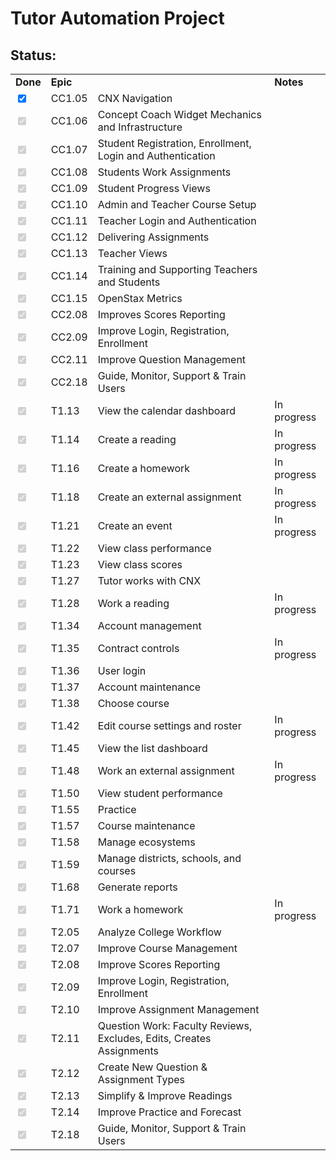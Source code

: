 Tutor Automation Project
========================
Status:
-------
<table>
    <tr>
        <td><strong>Done</strong></td>
        <td><strong>Epic</strong></td>
        <td><strongEpic Title</strong></td>
        <td><strong>Notes</strong></td>
    </tr>
    <tr>
        <td><input type="checkbox" checked=""  /></td>
        <td>CC1.05</td>
        <td>CNX Navigation</td>
        <td></td>
    </tr>
    <tr>
        <td><input type="checkbox" checked="" disabled="disabled" /></td>
        <td>CC1.06</td>
        <td>Concept Coach Widget Mechanics and Infrastructure</td>
        <td></td>
    </tr>
    <tr>
        <td><input type="checkbox" checked="" disabled="disabled" /></td>
        <td>CC1.07</td>
        <td>Student Registration, Enrollment, Login and Authentication</td>
        <td></td>
    </tr>
    <tr>
        <td><input type="checkbox" checked="" disabled="disabled" /></td>
        <td>CC1.08</td>
        <td>Students Work Assignments</td>
        <td></td>
    </tr>
    <tr>
        <td><input type="checkbox" checked="" disabled="disabled" /></td>
        <td>CC1.09</td>
        <td>Student Progress Views</td>
        <td></td>
    </tr>
    <tr>
        <td><input type="checkbox" checked="" disabled="disabled" /></td>
        <td>CC1.10</td>
        <td>Admin and Teacher Course Setup</td>
        <td></td>
    </tr>
    <tr>
        <td><input type="checkbox" checked="" disabled="disabled" /></td>
        <td>CC1.11</td>
        <td>Teacher Login and Authentication</td>
        <td></td>
    </tr>
    <tr>
        <td><input type="checkbox" checked="" disabled="disabled" /></td>
        <td>CC1.12</td>
        <td>Delivering Assignments</td>
        <td></td>
    </tr>
    <tr>
        <td><input type="checkbox" checked="" disabled="disabled" /></td>
        <td>CC1.13</td>
        <td>Teacher Views</td>
        <td></td>
    </tr>
    <tr>
        <td><input type="checkbox" checked="" disabled="disabled" /></td>
        <td>CC1.14</td>
        <td>Training and Supporting Teachers and Students</td>
        <td></td>
    </tr>
    <tr>
        <td><input type="checkbox" checked="" disabled="disabled" /></td>
        <td>CC1.15</td>
        <td>OpenStax Metrics</td>
        <td></td>
    </tr>
    <tr>
        <td><input type="checkbox" checked="" disabled="disabled" /></td>
        <td>CC2.08</td>
        <td>Improves Scores Reporting</td>
        <td></td>
    </tr>
    <tr>
        <td><input type="checkbox" checked="" disabled="disabled" /></td>
        <td>CC2.09</td>
        <td>Improve Login, Registration, Enrollment</td>
        <td></td>
    </tr>
    <tr>
        <td><input type="checkbox" checked="" disabled="disabled" /></td>
        <td>CC2.11</td>
        <td>Improve Question Management</td>
        <td></td>
    </tr>
    <tr>
        <td><input type="checkbox" checked="" disabled="disabled" /></td>
        <td>CC2.18</td>
        <td>Guide, Monitor, Support &amp; Train Users</td>
        <td></td>
    </tr>
    <tr>
        <td><input type="checkbox" checked="" disabled="disabled" /></td>
        <td>T1.13</td>
        <td>View the calendar dashboard</td>
        <td>In progress</td>
    </tr>
    <tr>
        <td><input type="checkbox" checked="" disabled="disabled" /></td>
        <td>T1.14</td>
        <td>Create a reading</td>
        <td>In progress</td>
    </tr>
    <tr>
        <td><input type="checkbox" checked="" disabled="disabled" /></td>
        <td>T1.16</td>
        <td>Create a homework</td>
        <td>In progress</td>
    </tr>
    <tr>
        <td><input type="checkbox" checked="" disabled="disabled" /></td>
        <td>T1.18</td>
        <td>Create an external assignment</td>
        <td>In progress</td>
    </tr>
    <tr>
        <td><input type="checkbox" checked="" disabled="disabled" /></td>
        <td>T1.21</td>
        <td>Create an event</td>
        <td>In progress</td>
    </tr>
    <tr>
        <td><input type="checkbox" checked="checked" disabled="disabled" /></td>
        <td>T1.22</td>
        <td>View class performance</td>
        <td></td>
    </tr>
    <tr>
        <td><input type="checkbox" checked="checked" disabled="disabled" /></td>
        <td>T1.23</td>
        <td>View class scores</td>
        <td></td>
    </tr>
    <tr>
        <td><input type="checkbox" checked="" disabled="disabled" /></td>
        <td>T1.27</td>
        <td>Tutor works with CNX</td>
        <td></td>
    </tr>
    <tr>
        <td><input type="checkbox" checked="" disabled="disabled" /></td>
        <td>T1.28</td>
        <td>Work a reading</td>
        <td>In progress</td>
    </tr>
    <tr>
        <td><input type="checkbox" checked="" disabled="disabled" /></td>
        <td>T1.34</td>
        <td>Account management</td>
        <td></td>
    </tr>
    <tr>
        <td><input type="checkbox" checked="" disabled="disabled" /></td>
        <td>T1.35</td>
        <td>Contract controls</td>
        <td>In progress</td>
    </tr>
    <tr>
        <td><input type="checkbox" checked="" disabled="disabled" /></td>
        <td>T1.36</td>
        <td>User login</td>
        <td></td>
    </tr>
    <tr>
        <td><input type="checkbox" checked="checked" disabled="disabled" /></td>
        <td>T1.37</td>
        <td>Account maintenance</td>
        <td></td>
    </tr>
    <tr>
        <td><input type="checkbox" checked="checked" disabled="disabled" /></td>
        <td>T1.38</td>
        <td>Choose course</td>
        <td></td>
    </tr>
    <tr>
        <td><input type="checkbox" checked="" disabled="disabled" /></td>
        <td>T1.42</td>
        <td>Edit course settings and roster</td>
        <td>In progress</td>
    </tr>
    <tr>
        <td><input type="checkbox" checked="checked" disabled="disabled" /></td>
        <td>T1.45</td>
        <td>View the list dashboard</td>
        <td></td>
    </tr>
    <tr>
        <td><input type="checkbox" checked="" disabled="disabled" /></td>
        <td>T1.48</td>
        <td>Work an external assignment</td>
        <td>In progress</td>
    </tr>
    <tr>
        <td><input type="checkbox" checked="checked" disabled="disabled" /></td>
        <td>T1.50</td>
        <td>View student performance</td>
        <td></td>
    </tr>
    <tr>
        <td><input type="checkbox" checked="checked" disabled="disabled" /></td>
        <td>T1.55</td>
        <td>Practice</td>
        <td></td>
    </tr>
    <tr>
        <td><input type="checkbox" checked="" disabled="disabled" /></td>
        <td>T1.57</td>
        <td>Course maintenance</td>
        <td></td>
    </tr>
    <tr>
        <td><input type="checkbox" checked="checked" disabled="disabled" /></td>
        <td>T1.58</td>
        <td>Manage ecosystems</td>
        <td></td>
    </tr>
    <tr>
        <td><input type="checkbox" checked="" disabled="disabled" /></td>
        <td>T1.59</td>
        <td>Manage districts, schools, and courses</td>
        <td></td>
    </tr>
    <tr>
        <td><input type="checkbox" checked="checked" disabled="disabled" /></td>
        <td>T1.68</td>
        <td>Generate reports</td>
        <td></td>
    </tr>
    <tr>
        <td><input type="checkbox" checked="" disabled="disabled" /></td>
        <td>T1.71</td>
        <td>Work a homework</td>
        <td>In progress</td>
    </tr>
    <tr>
        <td><input type="checkbox" checked="" disabled="disabled" /></td>
        <td>T2.05</td>
        <td>Analyze College Workflow</td>
        <td></td>
    </tr>
    <tr>
        <td><input type="checkbox" checked="" disabled="disabled" /></td>
        <td>T2.07</td>
        <td>Improve Course Management</td>
        <td></td>
    </tr>
    <tr>
        <td><input type="checkbox" checked="" disabled="disabled" /></td>
        <td>T2.08</td>
        <td>Improve Scores Reporting</td>
        <td></td>
    </tr>
    <tr>
        <td><input type="checkbox" checked="" disabled="disabled" /></td>
        <td>T2.09</td>
        <td>Improve Login, Registration, Enrollment</td>
        <td></td>
    </tr>
    <tr>
        <td><input type="checkbox" checked="" disabled="disabled" /></td>
        <td>T2.10</td>
        <td>Improve Assignment Management</td>
        <td></td>
    </tr>
    <tr>
        <td><input type="checkbox" checked="" disabled="disabled" /></td>
        <td>T2.11</td>
        <td>Question Work: Faculty Reviews, Excludes, Edits, Creates Assignments</td>
        <td></td>
    </tr>
    <tr>
        <td><input type="checkbox" checked="" disabled="disabled" /></td>
        <td>T2.12</td>
        <td>Create New Question &amp; Assignment Types</td>
        <td></td>
    </tr>
    <tr>
        <td><input type="checkbox" checked="" disabled="disabled" /></td>
        <td>T2.13</td>
        <td>Simplify &amp; Improve Readings</td>
        <td></td>
    </tr>
    <tr>
        <td><input type="checkbox" checked="" disabled="disabled" /></td>
        <td>T2.14</td>
        <td>Improve Practice and Forecast</td>
        <td></td>
    </tr>
    <tr>
        <td><input type="checkbox" checked="" disabled="disabled" /></td>
        <td>T2.18</td>
        <td>Guide, Monitor, Support &amp; Train Users</td>
        <td></td>
    </tr>
</table>
